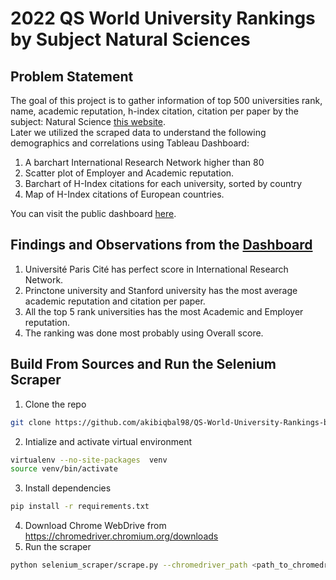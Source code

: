 # 2022 QS World University Rankings by Subject Natural Sciences


## Problem Statement
The goal of this project is to gather information of top 500 universities rank, name, academic reputation, h-index citation, citation per paper by the subject: Natural Science [this website](https://www.topuniversities.com/university-rankings/university-subject-rankings/2022/natural-sciences#university-rankings-indicators). <br/> 
Later we utilized the scraped data to understand the following demographics and correlations using Tableau Dashboard: 

1. A barchart International Research Network higher than 80 
2. Scatter plot of Employer and Academic reputation. 
3. Barchart of H-Index citations for each university, sorted by country
4. Map of H-Index citations of European countries.

You can visit the public dashboard [here](https://public.tableau.com/app/profile/md.akib.iqbal.majumder/viz/WorldUniversitydemographyofNaturalSciencesSubject/Dashboard1). 

## Findings and Observations from the [Dashboard](https://public.tableau.com/app/profile/md.akib.iqbal.majumder/viz/WorldUniversitydemographyofNaturalSciencesSubject/Dashboard1)
1. Université Paris Cité has perfect score in International Research Network. 
2. Princtone university and Stanford university has the most average academic reputation and citation per paper. 
3. All the top 5 rank universities has the most Academic and Employer reputation.
4. The ranking was done most probably using Overall score.


## Build From Sources and Run the Selenium Scraper
1. Clone the repo
```bash
git clone https://github.com/akibiqbal98/QS-World-University-Rankings-by-Subject-2022-Natural-Sciences
```
2. Intialize and activate virtual environment
```bash
virtualenv --no-site-packages  venv
source venv/bin/activate
```
3. Install dependencies
```bash
pip install -r requirements.txt
```
4. Download Chrome WebDrive from https://chromedriver.chromium.org/downloads 
5. Run the scraper
```bash
python selenium_scraper/scrape.py --chromedriver_path <path_to_chromedriver>
```


